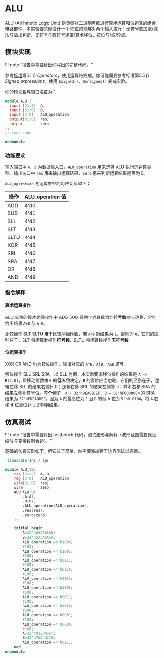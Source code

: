 # ALU

ALU (Arithmetic Logic Unit) 是负责对二进制整数进行算术运算和位运算的组合电路部件，本实验要求你设计一个32位的能够对两个输入进行：无符号数加法/减法与溢出判断、无符号与有符号逻辑/算术移位、按位与/或/异或。

## 模块实现

!!! note "报告中需要给出你写出的完整代码。"

参考[标准](https://ieeexplore.ieee.org/document/1620780)第5.1节 *Operators*，使用运算符完成。你可能需要参考标准第5.5节 *Signed expressions*，使用 `$signed(), $unsigned()` 完成实验。

你的模块名与端口名应为：

```verilog linenums="1" title="ALU.v"
module ALU (
  input [31:0]  A,
  input [31:0]  B,
  input [3:0]   ALU_operation,
  output[31:0]  res,
  output        zero
);
// Your code

endmodule
```

### 功能要求

输入端口中 `A, B` 为数据输入口，`ALU_operation` 用来选择 ALU 执行的运算类型。输出端口中 `res` 用来输出运算结果，`zero` 用来判断运算结果是否为 0。

`ALU_operation` 与运算类型的对应关系如下：

| 操作 | ALU_operation 值 |
| --- | :------------------------------------ |
| ADD | 4'd0 |
| SUB | 4'd1 |
| SLL | 4'd2 |
| SLT | 4'd3 |
| SLTU | 4'd4 |
| XOR | 4'd5 |
| SRL | 4'd6 |
| SRA | 4'd7 |
| OR | 4'd8 |
| AND | 4'd9 |

### 指令解释

#### 算术运算操作

ALU 处理的算术运算操作中 ADD SUB 将两个运算数当作**符号数**参与运算，分别给出结果 `A+B` 与 `A-B`。

比较操作 SLT SLTU 用于比较两操作数，若 `A<B` 则结果为 `1`，否则为 `0`。它们的区别在于，SLT 将运算数视作**符号数**，SLTU 将运算数视作**无符号数**。

#### 位运算操作

XOR OR AND 均为按位操作，输出对应的 `A^B, A|B, A&B` 即可。

移位操作 SLL SRL SRA。以 SLL 为例，本实验要求移位操作的结果是 `A << B[4:0]`，即移动位数由 `B` 的**低五位**决定，`B` 的高位应当忽略。它们的区别在于，逻辑左移 SLL 的结果右侧补 0；逻辑右移 SRL 的结果左侧补 0；算术右移 SRA 的结果左侧补符号位。**举个例子**，`A = 32'hDEADBEEF, B = 32'hF00000E4` 的 SRA 结果为 `32'hFDEADBEE`，因为 `A` 的最高位为 `1` 且 `B` 的低 5 位为 `5'b0_0100`，将 `A` 右移 4 位高位补 `1` 即得到结果。

## 仿真测试

!!! note "报告中需要给出 testbench 代码，测试波形与解释（波形截图需要保证缩放与变量数制合适）。"

基础的仿真波形如下，但它过于简单，你需要添加若干边界测试以完善。

```verilog linenums="1" title="ALU_tb.v"
`timescale 1ns / 1ps

module ALU_tb;
    reg [31:0]  A, B;
    reg [3:0]   ALU_operation;
    wire[31:0]  res;
    wire        zero;
    ALU ALU_u(
        .A(A),
        .B(B),
        .ALU_operation(ALU_operation),
        .res(res),
        .zero(zero)
    );

    initial begin
        A=32'hA5A5A5A5;
        B=32'h5A5A5A5A;
        ALU_operation =4'b1000;
        #100;
        ALU_operation =4'b1001;
        #100;
        ALU_operation =4'b0111;
        #100;
        ALU_operation =4'b0110;
        #100;
        ALU_operation =4'b0101;
        #100;
        ALU_operation =4'b0100;
        #100;
        ALU_operation =4'b0011;
        #100;
        ALU_operation =4'b0010;
        #100;
        ALU_operation =4'b0001;
        #100;
        ALU_operation =4'b0000;
        #100;
        A=32'h01234567;
        B=32'h76543210;
        ALU_operation =4'b0111;
    end
endmodule
```